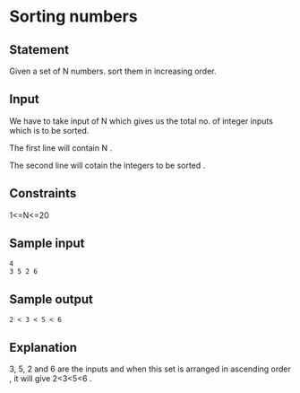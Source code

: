 # Sorting numbers
## Statement
Given a set of N numbers. sort them in increasing order. 
## Input
We have to take input of N which gives us the total no. of integer inputs which is to be sorted.

The first line will contain N .

The second line will cotain the integers to be sorted .

## Constraints 
1<=N<=20
## Sample input 
```
4
3 5 2 6

```
## Sample output
```
2 < 3 < 5 < 6
```
## Explanation
3, 5, 2 and 6 are the inputs and when this set is arranged in ascending order , it will give 2<3<5<6 .
